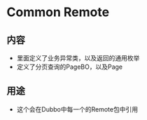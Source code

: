# Common Remote

## 内容

* 里面定义了业务异常类，以及返回的通用枚举
* 定义了分页查询的PageBO，以及Page<T>

## 用途

* 这个会在Dubbo中每一个的Remote包中引用

